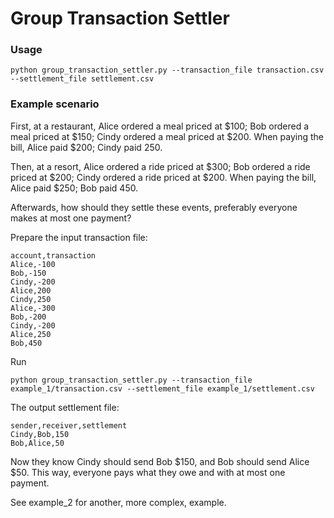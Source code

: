# Group Transaction Settler

### Usage
```
python group_transaction_settler.py --transaction_file transaction.csv --settlement_file settlement.csv
```

### Example scenario
First, at a restaurant, Alice ordered a meal priced at $100; Bob ordered a meal priced at $150; Cindy ordered a meal priced at $200. When paying the bill, Alice paid $200; Cindy paid 250.

Then, at a resort, Alice ordered a ride priced at $300; Bob ordered a ride priced at $200; Cindy ordered a ride priced at $200. When paying the bill, Alice paid $250; Bob paid 450.

Afterwards, how should they settle these events, preferably everyone makes at most one payment?

Prepare the input transaction file:
```
account,transaction
Alice,-100
Bob,-150
Cindy,-200
Alice,200
Cindy,250
Alice,-300
Bob,-200
Cindy,-200
Alice,250
Bob,450
```

Run
```
python group_transaction_settler.py --transaction_file example_1/transaction.csv --settlement_file example_1/settlement.csv
```

The output settlement file:
```
sender,receiver,settlement
Cindy,Bob,150
Bob,Alice,50
```

Now they know Cindy should send Bob $150, and Bob should send Alice $50. This way, everyone pays what they owe and with at most one payment.

See example_2 for another, more complex, example.
